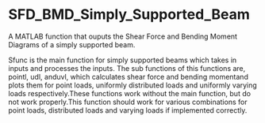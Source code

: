 # SFD_BMD_Simply_Supported_Beam
A MATLAB function that ouputs the Shear Force and Bending Moment Diagrams of  a simply supported beam.

Sfunc is the  main  function for simply supported beams which takes in  inputs and processes the inputs. The sub functions of this functions are, pointl, udl, anduvl, which calculates shear force and bending  momentand plots them  for point loads, uniformly distributed loads and  uniformly varying  loads  respectively.These  functions work  without  the  main  function,  but do  not  work properly.This  function should work  for  various combinations  for point  loads, distributed loads and varying loads if implemented correctly.
